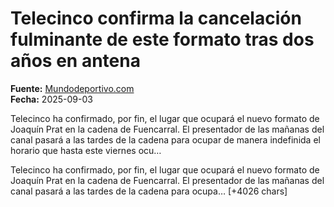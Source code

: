 # Telecinco confirma la cancelación fulminante de este formato tras dos años en antena

**Fuente:** [Mundodeportivo.com](https://www.mundodeportivo.com/elotromundo/television/20250903/1002525497/telecinco-confirma-cancelacion-fulminante-formato-dos-anos-antena-dct.html)  
**Fecha:** 2025-09-03

Telecinco ha confirmado, por fin, el lugar que ocupará el nuevo formato de Joaquín Prat en la cadena de Fuencarral. El presentador de las mañanas del canal pasará a las tardes de la cadena para ocupar de manera indefinida el horario que hasta este viernes ocu…

Telecinco ha confirmado, por fin, el lugar que ocupará el nuevo formato de Joaquín Prat en la cadena de Fuencarral. El presentador de las mañanas del canal pasará a las tardes de la cadena para ocupa… [+4026 chars]
